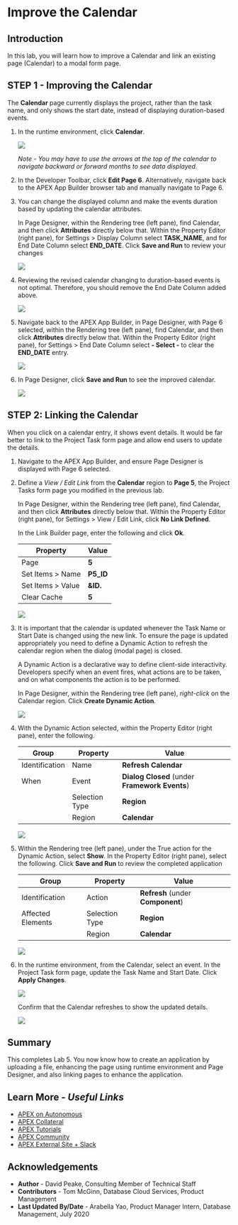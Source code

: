 # Improve the Calendar

## Introduction
In this lab, you will learn how to improve a Calendar and link an existing page (Calendar) to a modal form page.

## **STEP 1** - Improving the Calendar
The **Calendar** page currently displays the project, rather than the task name, and only shows the start date, instead of displaying duration-based events.

1. In the runtime environment, click **Calendar**.

    ![](images/show-initial.png " ")

    *Note - You may have to use the arrows at the top of the calendar to navigate backward or forward months to see data displayed.*

2. In the Developer Toolbar, click **Edit Page 6**. Alternatively, navigate back to the APEX App Builder browser tab and manually navigate to Page 6.

3. You can change the displayed column and make the events duration based by updating the calendar attributes.

    In Page Designer, within the Rendering tree (left pane), find Calendar, and then click **Attributes** directly below that.
    Within the Property Editor (right pane), for Settings > Display Column select **TASK\_NAME**, and for End Date Column select **END\_DATE**. Click **Save and Run** to review your changes

    ![](images/update-attributes.png " ")

4. Reviewing the revised calendar changing to duration-based events is not optimal. Therefore, you should remove the End Date Column added above.

    ![](images/upd-calendar.png " ")

5. Navigate back to the APEX App Builder, in Page Designer, with Page 6 selected, within the Rendering tree (left pane), find Calendar, and then click **Attributes** directly below that.
    Within the Property Editor (right pane), for Settings > End Date Column select **- Select -** to clear the **END_DATE** entry.

    ![](images/remove-end-date.png " ")

6. In Page Designer, click **Save and Run** to see the improved calendar.

    ![](images/upd-calendar2.png " ")

## **STEP 2:** Linking the Calendar
When you click on a calendar entry, it shows event details. It would be far better to link to the Project Task form page and allow end users to update the details.

1. Navigate to the APEX App Builder, and ensure Page Designer is displayed with Page 6 selected.

2. Define a *View / Edit Link* from the **Calendar** region to **Page 5**, the Project Tasks form page you modified in the previous lab.

    In Page Designer, within the Rendering tree (left pane), find Calendar, and then click **Attributes** directly below that.
    Within the Property Editor (right pane), for Settings > View / Edit Link, click **No Link Defined**.

    In the Link Builder page, enter the following and click **Ok**.

    | Property | Value |
    | --- | --- |
    | Page | **5** |
    | Set Items > Name | **P5_ID** |
    | Set Items > Value | **&ID.** |
    | Clear Cache | **5** |

    ![](images/set-link.png " ")

3. It is important that the calendar is updated whenever the Task Name or Start Date is changed using the new link. To ensure the page is updated appropriately you need to define a Dynamic Action to refresh the calendar region when the dialog (modal page) is closed.

    A Dynamic Action is a declarative way to define client-side interactivity. Developers specify when an event fires, what actions are to be taken, and on what components the action is to be performed.

    In Page Designer, within the Rendering tree (left pane), _right-click_ on the Calendar region. Click **Create Dynamic Action**.

    ![](images/create-dynamic-action.png " ")

4. With the Dynamic Action selected, within the Property Editor (right pane), enter the following.

    | Group | Property | Value |
    | --- | --- | --- |
    | Identification | Name | **Refresh Calendar** |
    | When | Event | **Dialog Closed** (under **Framework Events**)|
    | | Selection Type | **Region** |
    | | Region | **Calendar** |

    ![](images/name-dynamic-action.png " ")

5. Within the Rendering tree (left pane), under the True action for the Dynamic Action, select **Show**. In the Property Editor (right pane), select the following. Click **Save and Run** to review the completed application

    | Group | Property | Value |
    | --- | --- | --- |
    | Identification | Action | **Refresh** (under **Component**)|
    | Affected Elements | Selection Type | **Region** |
    | | Region | **Calendar** |

    ![](images/define-action.png " ")

6. In the runtime environment, from the Calendar, select an event. In the Project Task form page, update the Task Name and Start Date. Click **Apply Changes**.

    ![](images/edit-final.png " ")

    Confirm that the Calendar refreshes to show the updated details.

    ![](images/updated-final.png " ")


## **Summary**

This completes Lab 5. You now know how to create an application by uploading a file, enhancing the page using runtime environment and Page Designer, and also linking pages to enhance the application.

## **Learn More** - *Useful Links*

- [APEX on Autonomous](https://apex.oracle.com/autonomous)
- [APEX Collateral](https://apex.oracle.com)
- [APEX Tutorials](https://apex.oracle.com/en/learn/tutorials)
- [APEX Community](https://apex.oracle.com/community)
- [APEX External Site + Slack](http://apex.world)

## **Acknowledgements**

 - **Author** -  David Peake, Consulting Member of Technical Staff
 - **Contributors** - Tom McGinn, Database Cloud Services, Product Management
 - **Last Updated By/Date** - Arabella Yao, Product Manager Intern, Database Management, July 2020


